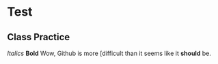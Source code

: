 # Test # 
## Class Practice ##
*Italics*
**Bold**
Wow, Github is more [difficult than it seems like it **should** be. 
